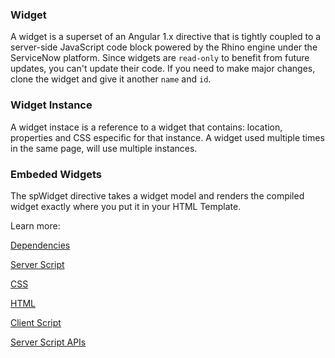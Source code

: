 ### Widget
A widget is a superset of an Angular 1.x directive that is tightly coupled to a server-side JavaScript code block powered by the Rhino engine under the ServiceNow platform.
Since widgets are `read-only` to benefit from future updates, you can't update their code. If you need to make major changes,
clone the widget and give it another `name` and `id`.

### Widget Instance
A widget instace is a reference to a widget that contains: location, properties and CSS especific for that instance. A widget used multiple times in the same page, will use multiple instances.


### Embeded Widgets
The spWidget directive takes a widget model and renders the compiled widget exactly where you put it in your HTML Template. 

Learn more: 

[Dependencies](/Widget_Dependencies.md)

[Server Script](/widget_server_script.md)

[CSS](/widget_css.md)

[HTML](/widget_html.md)

[Client Script](/widget_client_script.md)

[Server Script APIs](/widget_server_script_apis.md)
